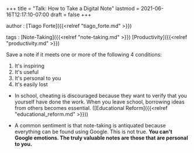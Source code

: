 +++
title = "Talk: How to Take a Digital Note"
lastmod = 2021-06-16T12:17:10-07:00
draft = false
+++

author
: [Tiago Forte]({{<relref "tiago_forte.md" >}})

tags
: [Note-Taking]({{<relref "note-taking.md" >}}) [Productivity]({{<relref "productivity.md" >}})

Save a note if it meets one or more of the following 4 conditions:

1.  It's inspiring
2.  It's useful
3.  It's personal to you
4.  It's easily lost

<!--listend-->

-   In school, cheating is discouraged because they want to verify that you yourself have done the work. When you leave school, borrowing ideas from others becomes essential. ([Educational Reform]({{<relref "educational_reform.md" >}}))

-   A common sentiment is that note-taking is antiquated because everything can be found using Google. This is not true. **You can't Google emotions. The truly valuable notes are those that are personal to you.**
